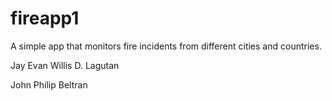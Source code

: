 # fireapp1


A simple app that monitors fire incidents from different cities and countries.

Jay Evan Willis D. Lagutan

John Philip Beltran